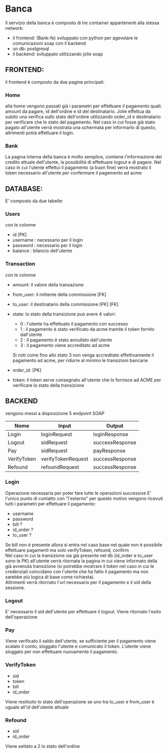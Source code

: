 # Banca

Il servizio della banca è composto di tre container appartenenti alla stessa network:
- il frontend: (Bank-fe) sviluppato con python per agevolare le comunicazioni soap con il backend
- un db:  postgresql
- il backend:  sviluppato utilizzando jolie soap

## FRONTEND:
il frontend è composto da due pagine principali:
### Home
alla home vengono passati già i parametri per effettuare il pagamento quali: amount da pagare, id dell'ordine e id del destinatario.
Jolie effettua da subito una verifica sullo stato dell'ordine utilizzando order_id e destinatario per verificare che lo stato del pagamento.
Nel caso in cui fosse già stato pagato all'utente verrà mostrata una schermata per informarlo di questo, altrimenti potrà effettuare il login.

### Bank
La pagina interna della banca è molto semplice, contiene l'informazione del credito attuale dell'utente, la possibilità di effettuare logout e di pagare.
Nel caso in cui l'utente effettui il pagamento (a buon fine) verrà mostrato il token necessario all'utente per confermare il pagemento ad acme

## DATABASE:
E' composto da due tabelle:

### Users
con le colonne
- id [PK]
- username : necessario per il login
- password : necessario per il login
- balance : bilancio dell'utente

### Transaction
con le colonne
- amount: il valore della transazione
- from_user: il mittente della commissione [FK]
- to_user: il destinatario della commissione [PK] [FK]
- state: lo stato della transizione può avere 4 valori:
  - 0 : l'utente ha effettuato il pagamento con successo
  - 1 : il pagamento è stato verificato da acme tramite il token fornito dall'utente
  - 2 : il pagamento è stato annullato dall'utente
  - 3 : il pagamento viene accreditato ad acme 
  
  Si noti come fino allo stato 3 non venga accreditato effettivamente il pagamento ad acme, per ridurre al minimo le transizioni bancarie
- order_id: [PK] 
- token: il token serve consegnato all'utente che lo fornisce ad ACME per verificare lo stato della transizione

## BACKEND
vengono messi a disposizione 5 endpoint SOAP

| Nome        | Input              | Output          |
|-------------|--------------------|-----------------|
| Login       | loginRequest       | loginResponse   |
| Logout      | sidRequest         | successResponse |
| Pay         | sidRequest         | payResponse     |
| VerifyToken | verifyTokenRequest | successResponse |
| Refound     | refoundRequest     | successResponse |

### Login
Operazione necessaria per poter fare tutte le operazioni successive
E' l'unico punto di contatto con "l'esterno" per questo motivo vengono ricevuti tutti i parametri per effettuare il pagamento:
- username
- password
- bill ?
- id_order ? 
- to_user ?

Se bill non è presente allora si entra nel caso base nel quale non è possibile effettuare pagamenti ma solo verifyToken, refound, confirm\
Nel caso in cui la transizione sia già presente nel db (id_order e to_user sono le PK) all'utente verrà ritornata la pagina in cui viene informato della già avvenuta transizione (si potrebbe mostrare il token nel caso in cui le credenziali coincidano con l'utente che ha fatto il pagamento ma non sarebbe più logica di base come richiesta).\
Altrimenti verrà ritornato l'url necessario per il pagamento e il sid della sessione.

### Logout
E' necessario il sid dell'utente per effettuare il logout. Viene ritornato l'esito dell'operazione

### Pay
Viene verificato il saldo dell'utente, se sufficiente per il pagamento viene scalato il conto, sloggato l'utente e comunicato il token.
L'utente viene sloggato per non effettuare nuovamente il pagamento.

### VerifyToken
- sid
- token
- bill
- id_order

Viene restituito lo stato dell'operazione se uno tra to_user e from_user è uguale all'id dell'utente attuale

### Refound
- sid
- id_order

Viene settato a 2 lo stato dell'ordine

